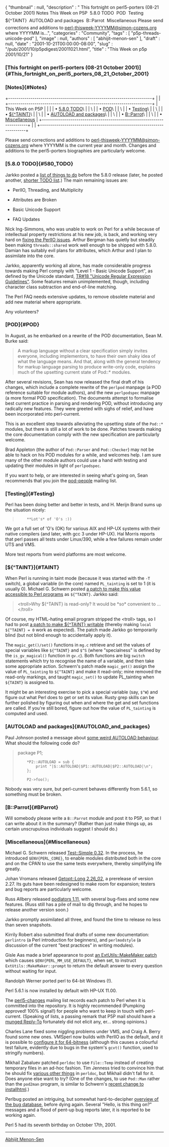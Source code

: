 {
   "thumbnail" : null,
   "description" : " This fortnight on perl5-porters (08-21 October 2001) Notes This Week on P5P  5.8.0 TODO  POD  Testing  ${^TAINT}  AUTOLOAD and packages  B::Parrot  Miscellaneous Please send corrections and additions to perl-thisweek-YYYYMM@simon-cozens.org where YYYYMM is...",
   "categories" : "Community",
   "tags" : [
      "p5p-threads-unicode-pod"
   ],
   "image" : null,
   "authors" : [
      "abhijit-menon-sen"
   ],
   "draft" : null,
   "date" : "2001-10-21T00:00:00-08:00",
   "slug" : "/pub/2001/10/p5pdigest/20011021.html",
   "title" : "This Week on p5p 2001/10/21"
}





### [This fortnight on perl5-porters (08-21 October 2001)]{#This_fortnight_on_perl5_porters_08_21_October_2001}

### [Notes]{#Notes}

+-----------------------------------------------------------------------+
|                                                                       |
+-----------------------------------------------------------------------+
| This Week on P5P                                                      |
|                                                                       |
| • [5.8.0 TODO](#580_TODO)\                                            |
| \                                                                     |
| • [POD](#POD)\                                                        |
| \                                                                     |
| • [Testing](#Testing)\                                                |
| \                                                                     |
| • [\${\^TAINT}](#TAINT)\                                              |
| \                                                                     |
| • [AUTOLOAD and packages](#AUTOLOAD_and_packages)\                    |
| \                                                                     |
| • [B::Parrot](#BParrot)\                                              |
| \                                                                     |
| • [Miscellaneous](#Miscellaneous)                                     |
+-----------------------------------------------------------------------+
|                                                                       |
+-----------------------------------------------------------------------+

Please send corrections and additions to
perl-thisweek-YYYYMM@simon-cozens.org where YYYYMM is the current year
and month. Changes and additions to the perl5-porters biographies are
particularly welcome.

### [5.8.0 TODO]{#580_TODO}

Jarkko posted a [list of things to
do](http://www.xray.mpe.mpg.de/mailing-lists/perl5-porters/2001-10/msg00391.html)
before the 5.8.0 release (later, he posted another, [shorter TODO
list](http://www.xray.mpe.mpg.de/mailing-lists/perl5-porters/2001-10/msg00971.html).)
The main remaining issues are:

-   PerlIO, Threading, and Multiplicity

-   Attributes are Broken

-   Basic Unicode Support

-   FAQ Updates

Nick Ing-Simmons, who was unable to work on Perl for a while because of
intellectual property restrictions at his new job, is back, and working
very hard on [fixing the PerlIO
issues](http://www.xray.mpe.mpg.de/mailing-lists/perl5-porters/2001-10/msg00887.html).
Arthur Bergman has quietly but steadily been making `threads::shared`
work well enough to be shipped with 5.8.0. Damian has suitably evil
plans for attributes, which Arthur and I plan to assimilate into the
core.

Jarkko, apparently working all alone, has made considerable progress
towards making Perl comply with "Level 1 - Basic Unicode Support", as
defined by the Unicode standard, [TR\#18 "Unicode Regular Expression
Guidelines"](http://www.unicode.org/unicode/reports/tr18/). Some
features remain unimplemented, though, including character class
subtraction and end-of-line matching.

The Perl FAQ needs extensive updates, to remove obsolete material and
add new material where appropriate.

Any volunteers?

### [POD]{#POD}

In August, as he embarked on a rewrite of the POD documentation, Sean M.
Burke said:

> A markup language without a clear specification simply invites
> everyone, including implementors, to have their own shaky idea of what
> the language means. And that, along with the general tendency for
> markup language parsing to produce write-only code, explains much of
> the upsetting current state of Pod::\* modules.

After several revisions, Sean has now released the final draft of his
changes, which include a complete rewrite of the `perlpod` manpage (a
POD reference suitable for module authors), and the new `perlpodspec`
manpage (a more formal POD specification). The documents attempt to
formalise best current practice in parsing and rendering POD, without
introducing any radically new features. They were greeted with sighs of
relief, and have been incorporated into perl-current.

This is an excellent step towards alleviating the upsetting state of the
`Pod::*` modules, but there is still a lot of work to be done. Patches
towards making the core documentation comply with the new specification
are particularly welcome.

Brad Appleton (the author of `Pod::Parser` and `Pod::Checker`) may not
be able to hack on his POD modules for a while, and welcomes help. I am
sure many of the other module authors could use a hand with testing and
updating their modules in light of `perlpodspec`.

If you want to help, or are interested in seeing what's going on, Sean
recommends that you join the
[pod-people](http://lists.perl.org/showlist.cgi?name=pod-people) mailing
list.

### [Testing]{#Testing}

Perl has been doing better and better in tests, and H. Merijn Brand sums
up the situation nicely:

>         **Lot's* of 'O's :))

We got a full set of 'O's (OK) for various AIX and HP-UX systems with
their native compilers (and later, with gcc 3 under HP-UX). Hal Morris
reports that perl passes all tests under Linux/390, while a few failures
remain under UTS and VMS.

More test reports from weird platforms are most welcome.

### [\${\^TAINT}]{#TAINT}

When Perl is running in taint mode (because it was started with the `-T`
switch), a global variable (in the core) named `PL_tainting` is set to 1
(it is usually 0). Michael G. Schwern posted [a patch to make this value
accessible to Perl
programs](http://www.xray.mpe.mpg.de/mailing-lists/perl5-porters/2001-10/msg00316.html)
as `${^TAINT}`. Jarkko said:

> &lt;troll&gt;Why \${\^TAINT} is read-only? It would be \*so\*
> convenient to ...&lt;/troll&gt;

Of course, my HTML-hating email program stripped the &lt;troll&gt; tags,
so I had to post [a patch to make \${\^TAINT}
writable](http://www.xray.mpe.mpg.de/mailing-lists/perl5-porters/2001-10/msg00347.html)
(thereby making `local ${^TAINT} = 0` work as expected). The patch made
Jarkko go temporarily blind (but not blind enough to accidentally apply
it).

The `magic_get()/set()` functions in `mg.c` retrieve and set the values
of special variables like `${^TAINT}` and `$^S` (where "specialness" is
defined by the `is_gv_magical()` function in `gv.c`). Both functions are
big `switch` statements which try to recognise the name of a variable,
and then take some appropriate action. Schwern's patch made
`magic_get()` assign the value of `PL_tainting` to `${^TAINT}` and make
it read-only; mine removed the read-only markings, and taught
`magic_set()` to update PL\_tainting when `${TAINT}` is assigned to.

It might be an interesting exercise to pick a special variable (say,
`$^W`) and figure out what Perl does to get or set its value. Rusty grep
skills can be further polished by figuring out when and where the get
and set functions are called. If you're still bored, figure out how the
value of `PL_tainting` is computed and used.

### [AUTOLOAD and packages]{#AUTOLOAD_and_packages}

Paul Johnson posted a message about [some weird AUTOLOAD
behaviour](http://www.xray.mpe.mpg.de/mailing-lists/perl5-porters/2001-10/msg00811.html).
What should the following code do?

> package P1;
>
>         *P2::AUTOLOAD = sub {
>             print "|$::AUTOLOAD|$P1::AUTOLOAD|$P2::AUTOLOAD|\n";
>         };
>
>         P2->foo();

Nobody was very sure, but perl-current behaves differently from 5.6.1,
so something must be broken.

### [B::Parrot]{#BParrot}

Will somebody please write a `B::Parrot` module and post it to P5P, so
that I can write about it in the summary? (Rather than just make things
up, as certain unscrupulous individuals suggest I should do.)

### [Miscellaneous]{#Miscellaneous}

Michael G. Schwern released [Test::Simple
0.32](http://www.xray.mpe.mpg.de/mailing-lists/perl5-porters/2001-10/msg00612.html).
In the process, he introduced `$ENV{PERL_CORE}`, to enable modules
distributed both in the core and on the CPAN to use the same tests
everywhere, thereby simplifying life greatly.

Johan Vromans released [Getopt::Long
2.26\_02](http://www.xray.mpe.mpg.de/mailing-lists/perl5-porters/2001-10/msg00846.html),
a prerelease of version 2.27. Its guts have been redesigned to make room
for expansion; testers and bug reports are particularly welcome.

Russ Allbery released [podlators
1.11](http://www.xray.mpe.mpg.de/mailing-lists/perl5-porters/2001-10/msg00839.html),
with several bug-fixes and some new features. (Russ still has a pile of
mail to dig through, and he hopes to release another version soon.)

Jarkko promptly assimilated all three, and found the time to release no
less than seven snapshots.

Kirrily Robert also submitted final drafts of some new documentation:
`perlintro` (a Perl introduction for beginners), and `perlmodstyle` (a
discussion of the current "best practices" in writing modules).

Gisle Aas made a brief appearance to post [an ExtUtils::MakeMaker
patch](http://www.xray.mpe.mpg.de/mailing-lists/perl5-porters/2001-10/msg00805.html)
which causes `$ENV{PERL_MM_USE_DEFAULT}`, when set, to instruct
`ExtUtils::MakeMaker::prompt` to return the default answer to every
question without waiting for input.

Randolph Werner ported perl to 64-bit Windows (!).

Perl 5.6.1 is now installed by default with HP-UX 11.00.

The
[perl5-changes](http://lists.perl.org/showlist.cgi?name=perl5-changes)
mailing list records each patch to Perl when it is committed into the
repository. It is highly recommended (Pumpking approved! 100% signal!)
for people who want to keep in touch with perl-current. (Speaking of
lists, a passing remark that P5P mail should have a [munged
Reply-To](http://www.unicom.com/pw/reply-to-harmful.html) fortunately
did not elicit any, er... strong opinions.)

Charles Lane fixed some niggling problems under VMS, and Craig A. Berry
found some new ones. VMSperl now builds with PerlIO as the default, and
it is possible to [configure it for
64-bitness](http://www.xray.mpe.mpg.de/mailing-lists/perl5-porters/2001-10/msg00601.html)
(although this causes a colourful test failure, evidently due to bugs in
the system's `gcvt()` function, used to stringify numbers).

Mikhail Zabaluev patched `perldoc` to use `File::Temp` instead of
creating temporary files in an ad-hoc fashion. Tim Jenness tried to
convince him that he should fix [various other
things](http://www.xray.mpe.mpg.de/mailing-lists/perl5-porters/2001-10/msg00959.html)
in `perldoc`, but Mikhail didn't fall for it. Does anyone else want to
try? (One of the changes, to use `Pod::Man` rather than the `pod2man`
program, is similar to Schwern's [recent change to
installhtml](http://www.xray.mpe.mpg.de/mailing-lists/perl5-porters/2001-10/msg00823.html).)

Perlbug posted an intriguing, but somewhat hard-to-decipher [overview of
the bug
database](http://www.xray.mpe.mpg.de/mailing-lists/perl5-porters/2001-10/msg00315.html),
before dying again. Several "Hello, is this thing on?" messages and a
flood of pent-up bug reports later, it is reported to be working again.

Perl 5 had its seventh birthday on October 17th, 2001.

------------------------------------------------------------------------

[Abhijit Menon-Sen](mailto:ams@wiw.org)


